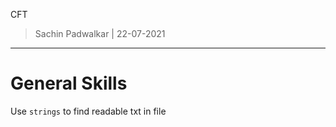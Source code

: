 CFT 
> Sachin Padwalkar | 22-07-2021
------------------------

General Skills 
===========

Use `strings` to find readable txt in file


